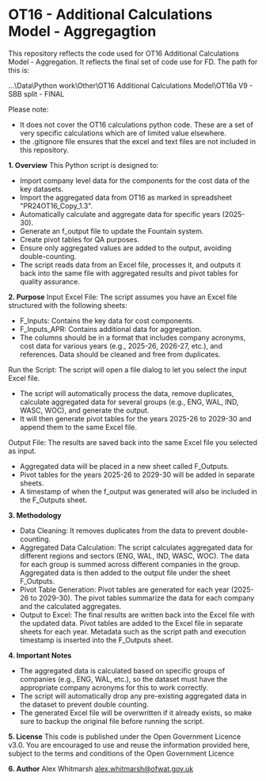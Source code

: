 <h1>OT16 - Additional Calculations Model - Aggregagtion</h1>

This repository reflects the code used for OT16 Additional Calculations Model - Aggregation. It reflects the final set of code use for FD. The path for this is: 

...\Data\Python work\Other\OT16 Additional Calculations Model\OT16a V9 - SBB split - FINAL

Please note: 
* It does not cover the OT16 calculations python code. These are a set of very specific calculations which are of limited value elsewhere.
* the .gitignore file ensures that the excel and text files are not included in this repository.

**1. Overview**
This Python script is designed to:

- Import company level data for the components for the cost data of the key datasets. 
- Import the aggregated data from OT16 as marked in spreadsheet "PR24OT16_Copy_1.3".
- Automatically calculate and aggregate data for specific years (2025-30).
- Generate an f_output file to update the Fountain system.
- Create pivot tables for QA purposes.
- Ensure only aggregated values are added to the output, avoiding double-counting.
- The script reads data from an Excel file, processes it, and outputs it back into the same file with aggregated results and pivot tables for quality assurance.

**2. Purpose**
Input Excel File: The script assumes you have an Excel file structured with the following sheets:
- F_Inputs: Contains the key data for cost components.
- F_Inputs_APR: Contains additional data for aggregation.
- The columns should be in a format that includes company acronyms, cost data for various years (e.g., 2025-26, 2026-27, etc.), and references. Data should be cleaned and free from duplicates.

Run the Script: The script will open a file dialog to let you select the input Excel file.
- The script will automatically process the data, remove duplicates, calculate aggregated data for several groups (e.g., ENG, WAL, IND, WASC, WOC), and generate the output.
- It will then generate pivot tables for the years 2025-26 to 2029-30 and append them to the same Excel file.

Output File: The results are saved back into the same Excel file you selected as input.
- Aggregated data will be placed in a new sheet called F_Outputs.
- Pivot tables for the years 2025-26 to 2029-30 will be added in separate sheets.
- A timestamp of when the f_output was generated will also be included in the F_Outputs sheet. 

**3. Methodology**
- Data Cleaning: It removes duplicates from the data to prevent double-counting.
- Aggregated Data Calculation: The script calculates aggregated data for different regions and sectors (ENG, WAL, IND, WASC, WOC).
The data for each group is summed across different companies in the group.
Aggregated data is then added to the output file under the sheet F_Outputs.
- Pivot Table Generation: Pivot tables are generated for each year (2025-26 to 2029-30).
The pivot tables summarize the data for each company and the calculated aggregates.
- Output to Excel: The final results are written back into the Excel file with the updated data.
Pivot tables are added to the Excel file in separate sheets for each year.
Metadata such as the script path and execution timestamp is inserted into the F_Outputs sheet.

**4. Important Notes**
- The aggregated data is calculated based on specific groups of companies (e.g., ENG, WAL, etc.), so the dataset must have the appropriate company acronyms for this to work correctly.
- The script will automatically drop any pre-existing aggregated data in the dataset to prevent double counting.
- The generated Excel file will be overwritten if it already exists, so make sure to backup the original file before running the script.

**5. License** This code is published under the Open Government Licence v3.0. You are encouraged to use and reuse the information provided here, subject to the terms and conditions of the Open Government Licence

**6. Author** Alex Whitmarsh alex.whitmarsh@ofwat.gov.uk



